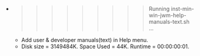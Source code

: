 * >>>>>>>>> Running inst-min-win-jwm-help-manuals-text.sh ...
  * Add user & developer manuals(text) in Help menu.
  * Disk size = 3149484K. Space Used = 44K. Runtime = 00:00:00:01.
